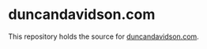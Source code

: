 # duncandavidson.com

This repository holds the source for [duncandavidson.com](https://duncandavidson.com).
